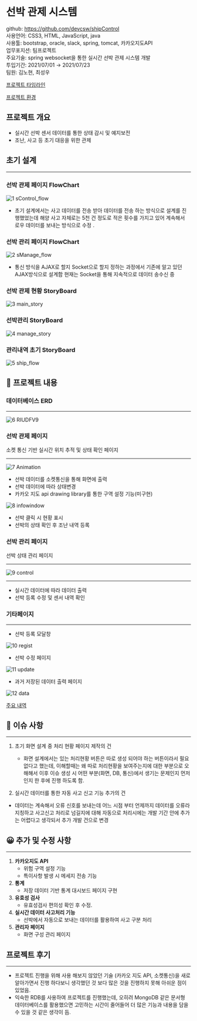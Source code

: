 # 선박 관제 시스템

github: https://github.com/devcsw/shipControl  
사용언어: CSS3, HTML, JavaScript, java  
사용툴: bootstrap, oracle, slack, spring, tomcat, 카카오지도API  
업무포지션: 팀프로젝트  
주요기술: spring websocket을 통한 실시간 선박 관제 시스템 개발  
투입기간: 2021/07/01 → 2021/07/23  
팀원: 김노현, 최성우  

[프로젝트 타임라인 ](https://www.notion.so/e4336def1075482cbf6dd5027dd0bcbb)

[프로젝트 환경](https://www.notion.so/d319cc5d09b8473fa497422ce852d885)

## 프로젝트 개요

- 실시간 선박 센서 데이터를 통한 상태 감시 및  예지보전 
- 조난, 사고 등 초기 대응을 위한 관제 

## 초기 설계

---

### 선박 관제 페이지 FlowChart
![1 sControl_flow](https://user-images.githubusercontent.com/33865991/127798563-81cb2de5-8e44-4d92-955d-04d77190ce1c.png)

- 초기 설계에서는 사고 데이터를 전송 받아 데이터를 전송 하는 방식으로 설계를 진행했었는데 해양 사고 자체로는 5천 건 정도로 적은 횟수를 가지고 있어 계속해서 로우 데이터를 보내는 방식으로 수정 .

### 선박 관리 페이지 FlowChart

![2 sManage_flow](https://user-images.githubusercontent.com/33865991/127798653-ddac69ef-e07e-4dc4-8ce6-331f88acd982.png)

- 통신 방식을 AJAX로 할지 Socket으로 할지 정하는 과정에서 기존에 알고 있던 AJAX방식으로 설계함 현재는 Socket을 통해 지속적으로 데이터 송수신 중

### 선박 관제 현황 StoryBoard

![3 main_story](https://user-images.githubusercontent.com/33865991/127798658-5fde4043-8cec-461e-9e3d-db8383a6650a.png)

### 선박관리 StoryBoard

![4 manage_story](https://user-images.githubusercontent.com/33865991/127798662-c21f2df1-1cba-4223-83df-429922dc8856.png)

### 관리내역 초기 StoryBoard

![5 ship_flow](https://user-images.githubusercontent.com/33865991/127798663-62be7bd8-4cec-4f67-87d1-286c5a422028.png)

## 🚢 프로젝트 내용

### 데이터베이스 ERD

---

![6 RIUDFV9](https://user-images.githubusercontent.com/33865991/127798669-08c1f292-15bf-43c3-91cd-8e19b03de18a.png)

### 선박 관제 페이지

소켓 통신 기반 실시간 위치 추적 및 상태 확인 페이지

---

![7 Animation](https://user-images.githubusercontent.com/33865991/127798679-347b5ef0-3a78-4a6d-b1c5-99046508390b.gif)

- 선박 데이터를 소켓통신을 통해 화면에 출력
- 선박 데이터에 따라 상태변경
- 카카오 지도 api drawing library를 통한 구역 설정 기능(미구현)

![8 infowindow](https://user-images.githubusercontent.com/33865991/127798681-424c98d0-6048-4565-a78f-514c97db5f1e.gif)

- 선박 클릭 시 현황 표시
- 선박의 상태 확인 후 조난 내역 등록

### 선박 관리 페이지

선박 상태 관리 페이지

---

![9 control](https://user-images.githubusercontent.com/33865991/127798682-3327f2ab-3f0b-4f81-802f-458080776be0.gif)

---

- 실시간 데이터에 따라 데이터 출력
- 선박 등록 수정 및 센서 내역 확인

### 기타페이지

---

- 선박 등록 모달창

![10 regist](https://user-images.githubusercontent.com/33865991/127798684-f2fbc01e-e107-47ee-89d4-5cd1675e421d.png)

- 선박 수정 페이지

![11 update](https://user-images.githubusercontent.com/33865991/127798685-ad4db7c7-d820-435b-bdef-bc7346768031.png)

- 과거 저장된 데이터 출력 페이지

![12 data](https://user-images.githubusercontent.com/33865991/127798676-d2dc4919-5253-4c51-bb36-9c9486b891e0.png)

[주요 내역](https://www.notion.so/8448ee0d71c548249d47a81299fc588f)

## 😤 이슈 사항

---

1. 초기 화면 설계 중 처리 현황 페이지 제작의 건 
    - 화면 설계에서는 있는 처리현황 버튼은 따로 생성 되어야 하는 버튼이라서 필요 없다고 했는데, 이해할때는 왜 따로 처리현황을 보여주는지에 대한 부분으로 오해해서 이후 이슈 생성 시 어떤 부분(화면, DB, 통신)에서 생기는 문제인지 먼저 인지 한 후에 진행 하도록 함.

 2. 실시간 데이터를 통한 자동 사고 신고 기능 추가의 건

- 데이터는 계속해서 오류 신호를 보내는데 어느 시점 부터 언제까지 데이터를 오류라 지칭하고 사고신고 처리로 넘길지에 대해 자동으로 처리시에는 개발 기간 안에 추가는 어렵다고 생각되서 추가 개발 건으로 변경

## 😀 추가 및 수정 사항

---

1. **카카오지도 API**
    - 위험 구역 설정 기능
    - 특이사항 발생 시 메세지 전송 기능
2. **통계**
    - 저장 데이터 기반 통계 대시보드 페이지 구현
3. **유효성 검사**
    - 유효성검사 편의성 확인 후 수정.
4. **실시간 데이터 사고처리 기능**
    - 선박에서 자동으로 보내는 데이터를 활용하여 사고 구분 처리
5. **관리자 페이지**
    - 화면 구성 관리 페이지

## 프로젝트 후기

---

- 프로젝트 진행을 위해 사용 해보지 않았던 기술 (카카오 지도 API, 소켓통신)을 새로 알아가면서 진행 하다보니 생각했던 것 보다 많은 것을 진행하지 못해 아쉬운 점이 있었음.
- 익숙한 RDB를 사용하여 프로젝트를 진행했는데, 오히려 MongoDB 같은 문서형 데이터베이스를 활용했으면 고민하는 시간이 줄어들어 더 많은 기능과 내용을 담을 수 있을 것 같은 생각이 듬.
